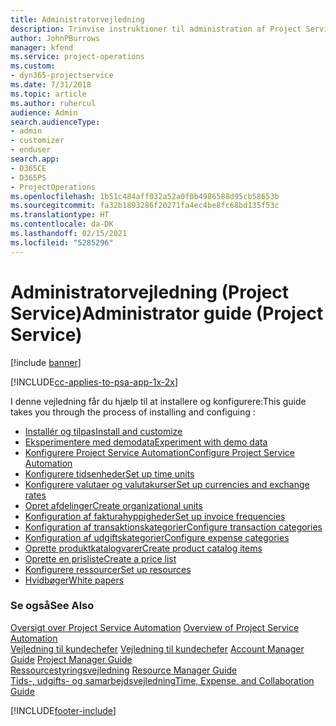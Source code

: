 ```yaml
---
title: Administratorvejledning
description: Trinvise instruktioner til administration af Project Service
author: JohnPBurrows
manager: kfend
ms.service: project-operations
ms.custom:
- dyn365-projectservice
ms.date: 7/31/2018
ms.topic: article
ms.author: ruhercul
audience: Admin
search.audienceType:
- admin
- customizer
- enduser
search.app:
- D365CE
- D365PS
- ProjectOperations
ms.openlocfilehash: 1b51c484aff032a52a0f0b4986588d95cb58653b
ms.sourcegitcommit: fa32b1893286f20271fa4ec4be8fc68bd135f53c
ms.translationtype: HT
ms.contentlocale: da-DK
ms.lasthandoff: 02/15/2021
ms.locfileid: "5285296"
---
```

# <a name="administrator-guide-project-service"></a><span data-ttu-id="c01d9-103">Administratorvejledning (Project Service)</span><span class="sxs-lookup"><span data-stu-id="c01d9-103">Administrator guide (Project Service)</span></span>

[!include [banner](../includes/psa-now-project-operations.md)]

[!INCLUDE[cc-applies-to-psa-app-1x-2x](../includes/cc-applies-to-psa-app-1x-2x.md)]

<span data-ttu-id="c01d9-104">I denne vejledning får du hjælp til at installere og konfigurere:</span><span class="sxs-lookup"><span data-stu-id="c01d9-104">This guide takes you through the process of installing and configuing :</span></span>  
  
- [<span data-ttu-id="c01d9-105">Installér og tilpas</span><span class="sxs-lookup"><span data-stu-id="c01d9-105">Install and customize</span></span>](install-customize.md)
- [<span data-ttu-id="c01d9-106">Eksperimentere med demodata</span><span class="sxs-lookup"><span data-stu-id="c01d9-106">Experiment with demo data</span></span>](use-demo-data.md)
- [<span data-ttu-id="c01d9-107">Konfigurere Project Service Automation</span><span class="sxs-lookup"><span data-stu-id="c01d9-107">Configure Project Service Automation</span></span>](configure.md)
- [<span data-ttu-id="c01d9-108">Konfigurere tidsenheder</span><span class="sxs-lookup"><span data-stu-id="c01d9-108">Set up time units</span></span>](set-up-time-units.md)
- [<span data-ttu-id="c01d9-109">Konfigurere valutaer og valutakurser</span><span class="sxs-lookup"><span data-stu-id="c01d9-109">Set up currencies and exchange rates</span></span>](set-up-currencies-exchange-rates.md)
- [<span data-ttu-id="c01d9-110">Opret afdelinger</span><span class="sxs-lookup"><span data-stu-id="c01d9-110">Create organizational units</span></span>](create-organizational-units.md)
- [<span data-ttu-id="c01d9-111">Konfiguration af fakturahyppigheder</span><span class="sxs-lookup"><span data-stu-id="c01d9-111">Set up invoice frequencies</span></span>](set-up-invoice-frequencies.md)
- [<span data-ttu-id="c01d9-112">Konfiguration af transaktionskategorier</span><span class="sxs-lookup"><span data-stu-id="c01d9-112">Configure transaction categories</span></span>](configure-transaction-categories.md)
- [<span data-ttu-id="c01d9-113">Konfiguration af udgiftskategorier</span><span class="sxs-lookup"><span data-stu-id="c01d9-113">Configure expense categories</span></span>](configure-expense-categories.md)
- [<span data-ttu-id="c01d9-114">Oprette produktkatalogvarer</span><span class="sxs-lookup"><span data-stu-id="c01d9-114">Create product catalog items</span></span>](create-product-catalog-items.md)
- [<span data-ttu-id="c01d9-115">Oprette en prisliste</span><span class="sxs-lookup"><span data-stu-id="c01d9-115">Create a price list</span></span>](create-price-list.md)
- [<span data-ttu-id="c01d9-116">Konfigurere ressourcer</span><span class="sxs-lookup"><span data-stu-id="c01d9-116">Set up resources</span></span>](set-up-resources.md)
- [<span data-ttu-id="c01d9-117">Hvidbøger</span><span class="sxs-lookup"><span data-stu-id="c01d9-117">White papers</span></span>](white-papers.md)
  
### <a name="see-also"></a><span data-ttu-id="c01d9-118">Se også</span><span class="sxs-lookup"><span data-stu-id="c01d9-118">See Also</span></span>  
 <span data-ttu-id="c01d9-119">[Oversigt over Project Service Automation](../psa/overview.md)  </span><span class="sxs-lookup"><span data-stu-id="c01d9-119">[Overview of Project Service Automation](../psa/overview.md)  </span></span>  
 <span data-ttu-id="c01d9-120">[Vejledning til kundechefer](../psa/account-manager-guide.md) [Vejledning til kundechefer](../psa/project-manager-guide.md) </span><span class="sxs-lookup"><span data-stu-id="c01d9-120">[Account Manager Guide](../psa/account-manager-guide.md) [Project Manager Guide](../psa/project-manager-guide.md) </span></span>  
 <span data-ttu-id="c01d9-121">[Ressourcestyringsvejledning](../psa/resource-manager-guide.md) </span><span class="sxs-lookup"><span data-stu-id="c01d9-121">[Resource Manager Guide](../psa/resource-manager-guide.md) </span></span>  
 [<span data-ttu-id="c01d9-122">Tids-, udgifts- og samarbejdsvejledning</span><span class="sxs-lookup"><span data-stu-id="c01d9-122">Time, Expense, and Collaboration Guide</span></span>](../psa/time-expense-collaboration-guide.md)


[!INCLUDE[footer-include](../includes/footer-banner.md)]
